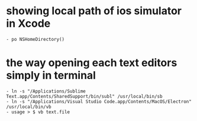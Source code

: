# showing local path of ios simulator in Xcode
	- po NSHomeDirectory()

# the way opening each text editors simply in terminal
	- ln -s "/Applications/Sublime Text.app/Contents/SharedSupport/bin/subl" /usr/local/bin/sb
	- ln -s "/Applications/Visual Studio Code.app/Contents/MacOS/Electron" /usr/local/bin/vb
	- usage > $ vb text.file